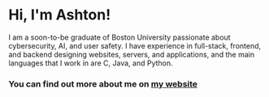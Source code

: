 # Hi, I'm Ashton!

I am a soon-to-be graduate of Boston University passionate about cybersecurity, AI, and user safety. I have experience in full-stack, frontend, and backend designing websites, servers, and applications, and the main languages that I work in are C, Java, and Python.

### You can find out more about me on [my website](https://iamashtonfox.github.io/)

<!---
iamashtonfox/iamashtonfox is a ✨ special ✨ repository because its `README.md` (this file) appears on your GitHub profile.
You can click the Preview link to take a look at your changes.
--->

